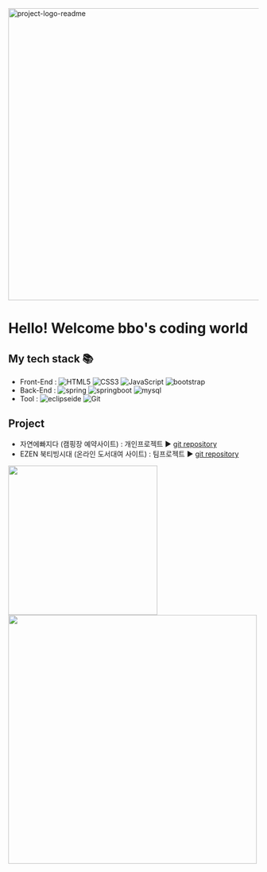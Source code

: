 <div>
  <img align="center" width="587" alt="project-logo-readme" src="https://github.com/bohyun87/bohyun87/assets/130732028/b47b0dcc-7a3a-4f40-ada2-3f908636f9d1">
  <h1>Hello! Welcome bbo's coding world</h1>
</div>

## My tech stack 📚 
- Front-End : ![HTML5](https://img.shields.io/badge/-HTML5-F05032?style=for-the-badge&logo=html5&logoColor=ffffff) ![CSS3](https://img.shields.io/badge/-CSS3-007ACC?style=for-the-badge&logo=css3&logoColor=ffffff) ![JavaScript](https://img.shields.io/badge/-JavaScript-%23F7DF1C?style=for-the-badge&logo=javascript&logoColor=000000&labelColor=%23F7DF1C&color=%23FFCE5A) ![bootstrap](https://img.shields.io/badge/-bootstrap-7952B3?style=for-the-badge&logo=bootstrap&logoColor=ffffff)
- Back-End : ![spring](https://img.shields.io/badge/-spring-6DB33F?style=for-the-badge&logo=spring&logoColor=ffffff) ![springboot](https://img.shields.io/badge/-springboot-6DB33F?style=for-the-badge&logo=springboot&logoColor=ffffff) ![mysql](https://img.shields.io/badge/-mysql-4479A1?style=for-the-badge&logo=mysql&logoColor=ffffff)
- Tool : ![eclipseide](https://img.shields.io/badge/-eclipseide-2C2255?style=for-the-badge&logo=eclipseide&logoColor=ffffff) ![Git](https://img.shields.io/badge/-Git-F05032?style=for-the-badge&logo=git&logoColor=ffffff)

## Project
- 자연에빠지다 (캠핑장 예약사이트) : 개인프로젝트 ▶ <a href="https://github.com/lms8262/booktving.git">git repository</a> <br>
- EZEN 북티빙시대 (온라인 도서대여 사이트) : 팀프로젝트 ▶ <a href="https://github.com/bohyun87/camping-web-page-Spring_JPA-.git">git repository</a> <br>
<img src="https://github.com/bohyun87/bohyun87/assets/130732028/aa4a7509-eef5-4297-9a97-d5c4c5043b38" width="300"  align="top" />
<img src="https://github.com/bohyun87/bohyun87/assets/130732028/183970e1-702a-4bff-8a7b-0aa9532bc90a" height="500" />
 

